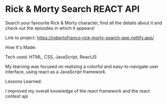 # Rick & Morty Search REACT API

Search your favourite Rick & Morty character, find all the details about it and check out the episodes in which it appears!

Link to project: https://robertofranco-rick-morty-search-app.netlify.app/

How It's Made:

Tech used: HTML, CSS, JavaScript, ReactJS

My learning was focused on realizing a colorful and easy-to-navigate user interface, using react as a JavaScript framework.

Lessons Learned:

I improved my overall knowledge of the react framework and the react context api
